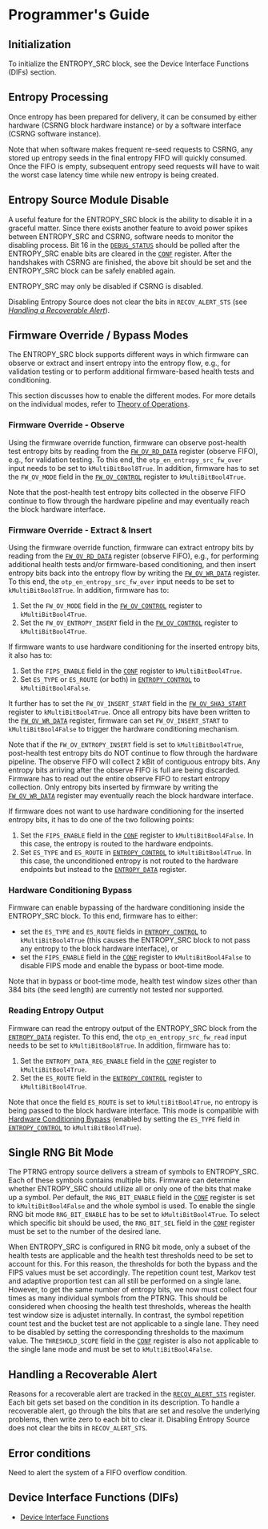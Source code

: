 # Programmer's Guide

## Initialization

To initialize the ENTROPY_SRC block, see the Device Interface Functions (DIFs) section.


## Entropy Processing

Once entropy has been prepared for delivery, it can be consumed by either hardware (CSRNG block hardware instance) or by a software interface (CSRNG software instance).

Note that when software makes frequent re-seed requests to CSRNG, any stored up entropy seeds in the final entropy FIFO will quickly consumed.
Once the FIFO is empty, subsequent entropy seed requests will have to wait the worst case latency time while new entropy is being created.


## Entropy Source Module Disable

A useful feature for the ENTROPY_SRC block is the ability to disable it in a graceful matter.
Since there exists another feature to avoid power spikes between ENTROPY_SRC and CSRNG, software needs to monitor the disabling process.
Bit 16 in the [`DEBUG_STATUS`](registers.md#debug_status) should be polled after the ENTROPY_SRC enable bits are cleared in the [`CONF`](registers.md#conf) register.
After the handshakes with CSRNG are finished, the above bit should be set and the ENTROPY_SRC block can be safely enabled again.

ENTROPY_SRC may only be disabled if CSRNG is disabled.

Disabling Entropy Source does not clear the bits in `RECOV_ALERT_STS` (see [*Handling a Recoverable Alert*](#handling-a-recoverable-alert)).


## Firmware Override / Bypass Modes

The ENTROPY_SRC block supports different ways in which firmware can observe or extract and insert entropy into the entropy flow, e.g., for validation testing or to perform additional firmware-based health tests and conditioning.

This section discusses how to enable the different modes.
For more details on the individual modes, refer to [Theory of Operations](theory_of_operation.md).

### Firmware Override - Observe

Using the firmware override function, firmware can observe post-health test entropy bits by reading from the [`FW_OV_RD_DATA`](registers.md#fw_ov_rd_data) register (observe FIFO), e.g., for validation testing.
To this end, the `otp_en_entropy_src_fw_over` input needs to be set to `kMultiBitBool8True`.
In addition, firmware has to set the `FW_OV_MODE` field in the [`FW_OV_CONTROL`](registers.md#fw_ov_control) register to `kMultiBitBool4True`.

Note that the post-health test entropy bits collected in the observe FIFO continue to flow through the hardware pipeline and may eventually reach the block hardware interface.

### Firmware Override - Extract & Insert

Using the firmware override function, firmware can extract entropy bits by reading from the [`FW_OV_RD_DATA`](registers.md#fw_ov_rd_data) register (observe FIFO), e.g., for performing additional health tests and/or firmware-based conditioning, and then insert entropy bits back into the entropy flow by writing the [`FW_OV_WR_DATA`](registers.md#fw_ov_wr_data) register.
To this end, the `otp_en_entropy_src_fw_over` input needs to be set to `kMultiBitBool8True`.
In addition, firmware has to:
1. Set the `FW_OV_MODE` field in the [`FW_OV_CONTROL`](registers.md#fw_ov_control) register to `kMultiBitBool4True`.
1. Set the `FW_OV_ENTROPY_INSERT` field in the [`FW_OV_CONTROL`](registers.md#fw_ov_control) register to `kMultiBitBool4True`.

If firmware wants to use hardware conditioning for the inserted entropy bits, it also has to:
1. Set the `FIPS_ENABLE` field in the [`CONF`](registers.md#conf) register to `kMultiBitBool4True`.
1. Set `ES_TYPE` or `ES_ROUTE` (or both) in [`ENTROPY_CONTROL`](registers.md#entropy_control) to `kMultiBitBool4False`.

It further has to set the `FW_OV_INSERT_START` field in the [`FW_OV_SHA3_START`](registers.md#fw_ov_sha3_start) register to `kMultiBitBool4True`.
Once all entropy bits have been written to the [`FW_OV_WR_DATA`](registers.md#fw_ov_wr_data) register, firmware can set `FW_OV_INSERT_START` to `kMultiBitBool4False` to trigger the hardware conditioning mechanism.

Note that if the `FW_OV_ENTROPY_INSERT` field is set to `kMultiBitBool4True`, post-health test entropy bits do NOT continue to flow through the hardware pipeline.
The observe FIFO will collect 2 kBit of contiguous entropy bits.
Any entropy bits arriving after the observe FIFO is full are being discarded.
Firmware has to read out the entire observe FIFO to restart entropy collection.
Only entropy bits inserted by firmware by writing the [`FW_OV_WR_DATA`](registers.md#fw_ov_wr_data) register may eventually reach the block hardware interface.

If firmware does not want to use hardware conditioning for the inserted entropy bits, it has to do one of the two following points:
1. Set the `FIPS_ENABLE` field in the [`CONF`](registers.md#conf) register to `kMultiBitBool4False`.
In this case, the entropy is routed to the hardware endpoints.
1. Set `ES_TYPE` and `ES_ROUTE` in [`ENTROPY_CONTROL`](registers.md#entropy_control) to `kMultiBitBool4True`.
In this case, the unconditioned entropy is not routed to the hardware endpoints but instead to the  [`ENTROPY_DATA`](registers.md#entropy_data) register.

### Hardware Conditioning Bypass

Firmware can enable bypassing of the hardware conditioning inside the ENTROPY_SRC block.
To this end, firmware has to either:
- set the `ES_TYPE` and `ES_ROUTE` fields in [`ENTROPY_CONTROL`](registers.md#entropy_control) to `kMultiBitBool4True` (this causes the ENTROPY_SRC block to not pass any entropy to the block hardware interface), or
- set the `FIPS_ENABLE` field in the [`CONF`](registers.md#conf) register to `kMultiBitBool4False` to disable FIPS mode and enable the bypass or boot-time mode.

Note that in bypass or boot-time mode, health test window sizes other than 384 bits (the seed length) are currently not tested nor supported.

### Reading Entropy Output

Firmware can read the entropy output of the ENTROPY_SRC block from the [`ENTROPY_DATA`](registers.md#entropy_data) register.
To this end, the `otp_en_entropy_src_fw_read` input needs to be set to `kMultiBitBool8True`.
In addition, firmware has to:
1. Set the `ENTROPY_DATA_REG_ENABLE` field in the [`CONF`](registers.md#conf) register to `kMultiBitBool4True`.
1. Set the `ES_ROUTE` field in the [`ENTROPY_CONTROL`](registers.md#entropy_control) register to `kMultiBitBool4True`.

Note that once the field `ES_ROUTE` is set to `kMultiBitBool4True`, no entropy is being passed to the block hardware interface.
This mode is compatible with [Hardware Conditioning Bypass](#hardware-conditioning-bypass) (enabled by setting the `ES_TYPE` field in [`ENTROPY_CONTROL`](registers.md#entropy_control) to `kMultiBitBool4True`).


## Single RNG Bit Mode

The PTRNG entropy source delivers a stream of symbols to ENTROPY_SRC.
Each of these symbols contains multiple bits.
Firmware can determine whether ENTROPY_SRC should utilize all or only one of the bits that make up a symbol.
Per default, the `RNG_BIT_ENABLE` field in the [`CONF`](registers.md#conf) register is set to `kMultiBitBool4False` and the whole symbol is used.
To enable the single RNG bit mode `RNG_BIT_ENABLE` has to be set to `kMultiBitBool4True`.
To select which specific bit should be used, the `RNG_BIT_SEL` field in the [`CONF`](registers.md#conf) register must be set to the number of the desired lane.

When ENTROPY_SRC is configured in RNG bit mode, only a subset of the health tests are applicable and the health test thresholds need to be set to account for this.
For this reason, the thresholds for both the bypass and the FIPS values must be set accordingly.
The repetition count test, Markov test and adaptive proportion test can all still be performed on a single lane.
However, to get the same number of entropy bits, we now must collect four times as many individual symbols from the PTRNG.
This should be considered when choosing the health test thresholds, whereas the health test window size is adjustet internally.
In contrast, the symbol repetition count test and the bucket test are not applicable to a single lane.
They need to be disabled by setting the corresponding thresholds to the maximum value.
The `THRESHOLD_SCOPE` field in the [`CONF`](registers.md#conf) register is also not applicable to the single lane mode and must be set to `kMultiBitBool4False`.


## Handling a Recoverable Alert

Reasons for a recoverable alert are tracked in the [`RECOV_ALERT_STS`](registers.md#recov_alert_sts) register.
Each bit gets set based on the condition in its description.
To handle a recoverable alert, go through the bits that are set and resolve the underlying problems, then write zero to each bit to clear it.
Disabling Entropy Source does not clear the bits in `RECOV_ALERT_STS`.


## Error conditions

Need to alert the system of a FIFO overflow condition.

## Device Interface Functions (DIFs)

- [Device Interface Functions](../../../../sw/device/lib/dif/dif_entropy_src.h)
